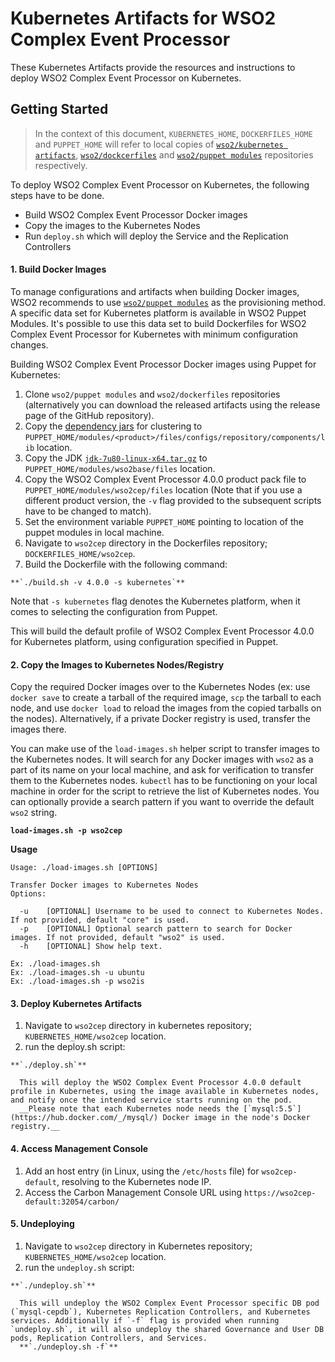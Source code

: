 # Kubernetes Artifacts for WSO2 Complex Event Processor #
These Kubernetes Artifacts provide the resources and instructions to deploy WSO2 Complex Event Processor on Kubernetes.

## Getting Started
>In the context of this document, `KUBERNETES_HOME`, `DOCKERFILES_HOME` and `PUPPET_HOME` will refer to local copies of [`wso2/kubernetes artifacts`](https://github.com/wso2/kubernetes-artifacts/), [`wso2/dockcerfiles`](https://github.com/wso2/Dockerfiles/) and [`wso2/puppet modules`](https://github.com/wso2/puppet-modules) repositories respectively.

To deploy WSO2 Complex Event Processor on Kubernetes, the following steps have to be done.
* Build WSO2 Complex Event Processor Docker images
* Copy the images to the Kubernetes Nodes
* Run `deploy.sh` which will deploy the Service and the Replication Controllers

#### 1. Build Docker Images

To manage configurations and artifacts when building Docker images, WSO2 recommends to use [`wso2/puppet modules`](https://github.com/wso2/puppet-modules) as the provisioning method. A specific data set for Kubernetes platform is available in WSO2 Puppet Modules. It's possible to use this data set to build Dockerfiles for WSO2 Complex Event Processor for Kubernetes with minimum configuration changes.

Building WSO2 Complex Event Processor Docker images using Puppet for Kubernetes:

  1. Clone `wso2/puppet modules` and `wso2/dockerfiles` repositories (alternatively you can download the released artifacts using the release page of the GitHub repository).
  2. Copy the [dependency jars](https://docs.wso2.com/display/KA100/Kubernetes+Membership+Scheme+for+WSO2+Carbon) for clustering to `PUPPET_HOME/modules/<product>/files/configs/repository/components/lib` location.
  3. Copy the JDK [`jdk-7u80-linux-x64.tar.gz`](http://www.oracle.com/technetwork/java/javase/downloads/jdk7-downloads-1880260.html) to `PUPPET_HOME/modules/wso2base/files` location.
  4. Copy the WSO2 Complex Event Processor 4.0.0 product pack file to `PUPPET_HOME/modules/wso2cep/files` location (Note that if you use a different product version, the `-v` flag provided to the subsequent scripts have to be changed to match).
  3. Set the environment variable `PUPPET_HOME` pointing to location of the puppet modules in local machine.
  4. Navigate to `wso2cep` directory in the Dockerfiles repository; `DOCKERFILES_HOME/wso2cep`.
  5. Build the Dockerfile with the following command:

    **`./build.sh -v 4.0.0 -s kubernetes`**

  Note that `-s kubernetes` flag denotes the Kubernetes platform, when it comes to selecting the configuration from Puppet.

  This will build the default profile of WSO2 Complex Event Processor 4.0.0 for Kubernetes platform, using configuration specified in Puppet.

#### 2. Copy the Images to Kubernetes Nodes/Registry

Copy the required Docker images over to the Kubernetes Nodes (ex: use `docker save` to create a tarball of the required image, `scp` the tarball to each node, and use `docker load` to reload the images from the copied tarballs on the nodes). Alternatively, if a private Docker registry is used, transfer the images there.

You can make use of the `load-images.sh` helper script to transfer images to the Kubernetes nodes. It will search for any Docker images with `wso2` as a part of its name on your local machine, and ask for verification to transfer them to the Kubernetes nodes. `kubectl` has to be functioning on your local machine in order for the script to retrieve the list of Kubernetes nodes. You can optionally provide a search pattern if you want to override the default `wso2` string.

**`load-images.sh -p wso2cep`**

**Usage**
```
Usage: ./load-images.sh [OPTIONS]

Transfer Docker images to Kubernetes Nodes
Options:

  -u	[OPTIONAL] Username to be used to connect to Kubernetes Nodes. If not provided, default "core" is used.
  -p	[OPTIONAL] Optional search pattern to search for Docker images. If not provided, default "wso2" is used.
  -h	[OPTIONAL] Show help text.

Ex: ./load-images.sh
Ex: ./load-images.sh -u ubuntu
Ex: ./load-images.sh -p wso2is
```

#### 3. Deploy Kubernetes Artifacts
  1. Navigate to `wso2cep` directory in kubernetes repository; `KUBERNETES_HOME/wso2cep` location.
  2. run the deploy.sh script:

    **`./deploy.sh`**

      This will deploy the WSO2 Complex Event Processor 4.0.0 default profile in Kubernetes, using the image available in Kubernetes nodes, and notify once the intended service starts running on the pod.
      __Please note that each Kubernetes node needs the [`mysql:5.5`](https://hub.docker.com/_/mysql/) Docker image in the node's Docker registry.__

#### 4. Access Management Console
  1. Add an host entry (in Linux, using the `/etc/hosts` file) for `wso2cep-default`, resolving to the Kubernetes node IP.
  2. Access the Carbon Management Console URL using `https://wso2cep-default:32054/carbon/`

#### 5. Undeploying
  1. Navigate to `wso2cep` directory in Kubernetes repository; `KUBERNETES_HOME/wso2cep` location.
  2. run the `undeploy.sh` script:

    **`./undeploy.sh`**

      This will undeploy the WSO2 Complex Event Processor specific DB pod (`mysql-cepdb`), Kubernetes Replication Controllers, and Kubernetes services. Additionally if `-f` flag is provided when running `undeploy.sh`, it will also undeploy the shared Governance and User DB pods, Replication Controllers, and Services.
      **`./undeploy.sh -f`**
